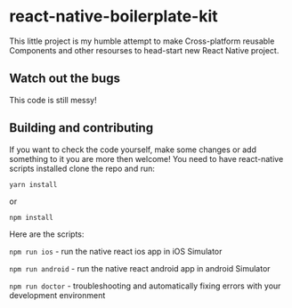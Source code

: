 # react-native-boilerplate-kit

This little project is my humble attempt to make Cross-platform reusable Components and other resourses to head-start new React Native project.

## Watch out the bugs

This code is still messy!


## Building and contributing

If you want to check the code yourself, make some changes or add something to it you are more then welcome!
You need to have react-native scripts installed
clone the repo and run:

```
yarn install
```

or

```
npm install
```

Here are the scripts:


`npm run ios` - run the native react ios app in iOS Simulator

`npm run android` - run the native react android app in android Simulator

`npm run doctor` - troubleshooting and automatically fixing errors with your development environment


